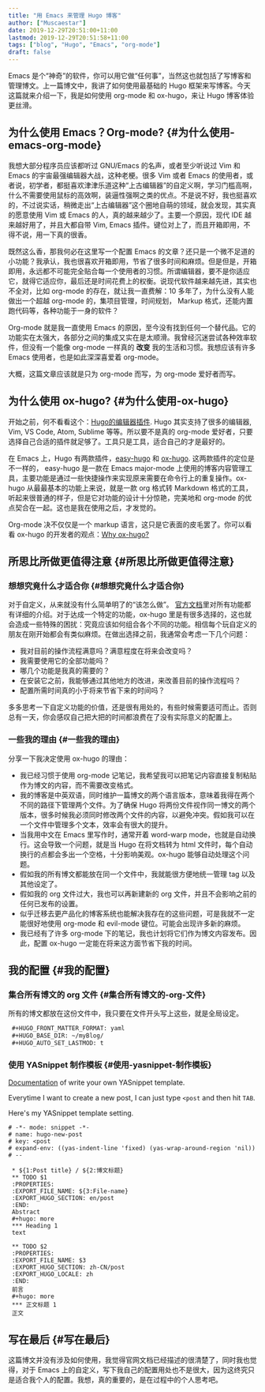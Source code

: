 ```yaml
---
title: "用 Emacs 来管理 Hugo 博客"
author: ["Muscaestar"]
date: 2019-12-29T20:51:00+11:00
lastmod: 2019-12-29T20:51:58+11:00
tags: ["blog", "Hugo", "Emacs", "org-mode"]
draft: false
---
```


Emacs 是个“神奇”的软件，你可以用它做“任何事”，当然这也就包括了写博客和管理博文。上一篇博文中，我讲了如何使用最基础的 Hugo 框架来写博客。今天这篇就来介绍一下，我是如何使用 org-mode 和 ox-hugo，来让 Hugo 博客体验更丝滑。

<!--more-->


## 为什么使用 Emacs？Org-mode? {#为什么使用-emacs-org-mode}

我想大部分程序员应该都听过 GNU/Emacs 的名声，或者至少听说过 Vim 和 Emacs 的宇宙最强编辑器大战，这种老梗。很多 Vim 或者 Emacs 的使用者，或者说，初学者，都挺喜欢津津乐道这种“上古编辑器”的自定义啊，学习门槛高啊，什么不需要使用鼠标的高效啊，装逼性强啊之类的优点。不是说不好，我也挺喜欢的，不过说实话，稍微走出“上古编辑器”这个圈地自萌的领域，就会发现，其实真的愿意使用 Vim 或 Emacs 的人，真的越来越少了。主要一个原因，现代 IDE 越来越好用了，并且大都自带 Vim, Emacs 插件。键位对上了，而且开箱即用，不得不说，用一下真的很香。

既然这么香，那我何必在这里写一个配置 Emacs 的文章？还只是一个微不足道的小功能？我承认，我也很喜欢开箱即用，节省了很多时间和麻烦。但是但是，开箱即用，永远都不可能完全贴合每一个使用者的习惯。所谓编辑器，要不是你适应它，就得它适应你，最后还是时间花费上的权衡。说现代软件越来越先进，其实也不全对，比如 org-mode 的存在，就让我一直费解：10 多年了，为什么没有人能做出一个超越 org-mode 的，集项目管理，时间规划，
Markup 格式，还能内置跑代码等，各种功能于一身的软件？

Org-mode 就是我一直使用 Emacs 的原因，至今没有找到任何一个替代品。它的功能实在太强大，各部分之间的集成又实在是太顺滑。我曾经沉迷尝试各种效率软件，但没有一个能像
org-mode 一样真的 **改变** 我的生活和习惯。我想应该有许多 Emacs 使用者，也是如此深深喜爱着 org-mode。

大概，这篇文章应该就是只为 org-mode 而写，为 org-mode 爱好者而写。


## 为什么使用 ox-hugo? {#为什么使用-ox-hugo}

开始之前，何不看看这个：[Hugo的编辑器插件](https://gohugo.io/tools/editors/). Hugo 其实支持了很多的编辑器, Vim, VS
Code, Atom, Sublime 等等。所以要不是真的 org-mode 爱好者，只要选择自己合适的插件就足够了。工具只是工具，适合自己的才是最好的。

在 Emacs 上，Hugo 有两款插件，[easy-hugo](https://github.com/masasam/emacs-easy-hugo) 和 [ox-hugo](https://ox-hugo.scripter.co/). 这两款插件的定位是不一样的，
easy-hugo 是一款在 Emacs major-mode 上使用的博客内容管理工具，主要功能是通过一些快捷操作来实现原来需要在命令行上的重复操作。ox-hugo 从最最基本的功能上来说，就是一款 org 格式转 Markdown 格式的工具，听起来很普通的样子，但是它对功能的设计十分惊艳，完美地和 org-mode 的优点契合在一起。这也是我在使用之后，才发觉的。

Org-mode 决不仅仅是一个 markup 语言，这只是它表面的皮毛罢了。你可以看看 ox-hugo 的开发者的观点：[Why ox-hugo?](https://ox-hugo.scripter.co/doc/why-ox-hugo/)


## 所思比所做更值得注意 {#所思比所做更值得注意}


### 想想究竟什么才适合你 {#想想究竟什么才适合你}

对于自定义，从来就没有什么简单明了的“该怎么做”。
[官方文档](https://ox-hugo.scripter.co/)里对所有功能都有详细的介绍。对于达成一个特定的功能，ox-hugo 里是有很多选择的，这也就会造成一些特殊的困扰：究竟应该如何组合各个不同的功能。相信每个玩自定义的朋友在刚开始都会有类似麻烦。在做出选择之前，我通常会考虑一下几个问题：

-   我对目前的操作流程满意吗？满意程度在将来会改变吗？
-   我需要使用它的全部功能吗？
-   哪几个功能是我真的需要的？
-   在安装它之前，我能够通过其他地方的改进，来改善目前的操作流程吗？
-   配置所需时间真的小于将来节省下来的时间吗？

多多思考一下自定义功能的价值，还是很有用处的，有些时候需要适可而止。否则总有一天，你会感叹自己把大把的时间都浪费在了没有实际意义的配置上。


### 一些我的理由 {#一些我的理由}

分享一下我决定使用 ox-hugo 的理由：

-   我已经习惯于使用 org-mode 记笔记，我希望我可以把笔记内容直接复制粘贴作为博文的内容，而不需要改变格式。
-   我的博客是中英双语，同时维护一篇博文的两个语言版本，意味着我得在两个不同的路径下管理两个文件。为了确保 Hugo 将两份文件视作同一博文的两个版本，很多时候我必须同时修改两个文件的内容，以避免冲突。假如我可以在一个文件中管理多个文本，效率会有很大的提升。
-   当我用中文在 Emacs 里写作时，通常开着 word-warp mode，也就是自动换行。这会导致一个问题，就是当 Hugo 在将文档转为 html 文件时，每个自动换行的点都会多出一个空格，十分影响美观。ox-hugo 能够自动处理这个问题。
-   假如我的所有博文都能放在同一个文件中，我就能很方便地统一管理 tag 以及其他设定了。
-   假如我的 org 文件过大，我也可以再新建新的 org 文件，并且不会影响之前的任何已发布的设置。
-   似乎迁移去更产品化的博客系统也能解决我存在的这些问题，可是我就不一定能很好地使用
    org-mode 和 evil-mode 键位。可能会出现许多新的麻烦。
-   我已经有了许多 org-mode 下的笔记，我也计划将它们作为博文内容发布。因此，配置
    ox-hugo 一定能在将来这方面节省下我的时间。


## 我的配置 {#我的配置}


### 集合所有博文的 org 文件 {#集合所有博文的-org-文件}

所有的博文都放在这份文件中，我只要在文件开头写上这些，就是全局设定。

```org
 #+HUGO_FRONT_MATTER_FORMAT: yaml
 #+HUGO_BASE_DIR: ~/myBlog/
 #+HUGO_AUTO_SET_LASTMOD: t
```


### 使用 YASnippet 制作模板 {#使用-yasnippet-制作模板}

[Documentation](https://joaotavora.github.io/yasnippet/snippet-development.html) of write your own YASnippet template.

Everytime I want to create a new post, I can just type
`<post` and then hit `TAB`.

Here's my YASnippet template setting.

```snippet
# -*- mode: snippet -*-
# name: hugo-new-post
# key: <post
# expand-env: ((yas-indent-line 'fixed) (yas-wrap-around-region 'nil))
# --

 * ${1:Post title} / ${2:博文标题}
 ** TODO $1
 :PROPERTIES:
 :EXPORT_FILE_NAME: ${3:File-name}
 :EXPORT_HUGO_SECTION: en/post
 :END:
 Abstract
 #+hugo: more
 *** Heading 1
 text

 ** TODO $2
 :PROPERTIES:
 :EXPORT_FILE_NAME: $3
 :EXPORT_HUGO_SECTION: zh-CN/post
 :EXPORT_HUGO_LOCALE: zh
 :END:
 前言
 #+hugo: more
 *** 正文标题 1
 正文
```


## 写在最后 {#写在最后}

这篇博文并没有涉及如何使用，我觉得官网文档已经描述的很清楚了，同时我也觉得，对于
Emacs 上的自定义，写下我自己的配置用处也不是很大，因为这终究只是适合我个人的配置。我想，真的重要的，是在过程中的个人思考吧。
